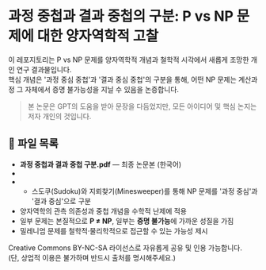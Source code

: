 # 과정 중첩과 결과 중첩의 구분: P vs NP 문제에 대한 양자역학적 고찰

이 레포지토리는 P vs NP 문제를 양자역학적 개념과 철학적 시각에서 새롭게 조망한 개인 연구 결과물입니다.  
핵심 개념은 '과정 중심 중첩'과 '결과 중심 중첩'의 구분을 통해, 어떤 NP 문제는 계산과정 그 자체에서 증명 불가능성을 지닐 수 있음을 논증합니다.

> 본 논문은 GPT의 도움을 받아 문장을 다듬었지만, 모든 아이디어 및 핵심 논지는 저자 개인의 것입니다.

## 📄 파일 목록

- **과정 중첩과 결과 중첩 구분.pdf** — 최종 논문본 (한국어)
- 
- - 스도쿠(Sudoku)와 지뢰찾기(Minesweeper)를 통해 NP 문제를 '과정 중심'과 '결과 중심'으로 구분
- 양자역학의 관측 의존성과 중첩 개념을 수학적 난제에 적용
- 일부 문제는 본질적으로 **P ≠ NP**, 일부는 **증명 불가능**에 가까운 성질을 가짐
- 밀레니엄 문제를 철학적·물리학적으로 접근할 수 있는 가능성 제시

Creative Commons BY-NC-SA 라이선스로 자유롭게 공유 및 인용 가능합니다.  
(단, 상업적 이용은 불가하며 반드시 출처를 명시해주세요.)

